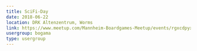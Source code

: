 ```yaml
---
title: SciFi-Day
date: 2018-06-22
location: DRK Altenzentrum, Worms
link: https://www.meetup.com/Mannheim-Boardgames-Meetup/events/rgxcdpyxjbdc/
usergroup: bogama
type: usergroup
---
```

